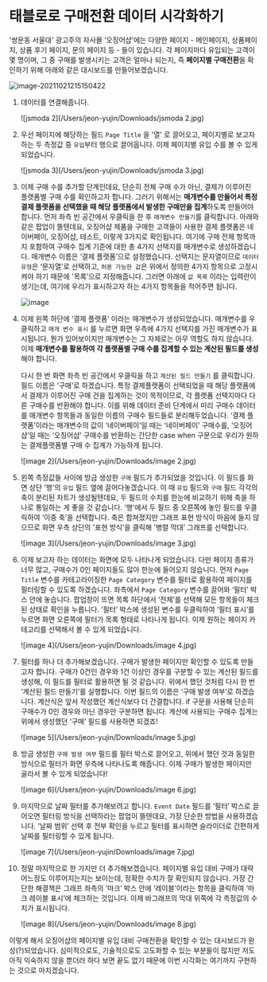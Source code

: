 # 태블로로 구매전환 데이터 시각화하기

'쌍문동 서울대' 광고주의 자사몰 ‘오징어샵’에는 다양한 페이지 - 메인페이지, 상품페이지, 상품 후기 페이지, 문의 페이지 등 - 들이 있습니다. 각 페이지마다 유입되는 고객이 몇 명이며, 그 중 구매를 발생시키는 고객은 얼마나 되는지, 즉 **페이지별 구매전환**을 확인하기 위해 아래와 같은 대시보드를 만들어보겠습니다.

![image-20211021215150422](/Users/jeon-yujin/Downloads/jsmoda.jpg)



1. 데이터를 연결해줍니다.
   

   ![jsmoda 2](/Users/jeon-yujin/Downloads/jsmoda 2.jpg)

   

2. 우선 페이지에 해당하는 필드 `Page Title` 을 '열' 로 끌어오고, 페이지별로 보고자 하는 두 측정값 중 `유입`부터 행으로 끌어옵니다. 이제 페이지별 유입 수를 볼 수 있게 되었습니다.


   ![jsmoda 3](/Users/jeon-yujin/Downloads/jsmoda 3.jpg)



3. 이제 구매 수를 추가할 단계인데요, 단순히 전체 구매 수가 아닌, 결제가 이루어진 플랫폼별 구매 수를 확인하고자 합니다. 그러기 위해서는 **매개변수를 만들어서 특정 결제 플랫폼을 선택했을 때 해당 플랫폼에서 발생한 구매만을 집계**하도록 만들어야 합니다. 
   먼저 좌측 빈 공간에서 우클릭을 한 후 `매개변수 만들기`를 클릭합니다. 아래와 같은 팝업이 뜰텐데요, 오징어샵 제품을 구매한 고객들이 사용한 결제 플랫폼은 네이버페이, 오징어샵, 테스트, 이렇게 3가지로 확인됩니다. 여기에 구매 전체 항목까지 포함하여 구매수 집계 기준에 대한 총 4가지 선택지를 매개변수로 생성하겠습니다. 
   매개변수 이름은 ‘결제 플랫폼’으로 설정했습니다. 선택지는 문자열이므로 `데이터 유형`은 ‘문자열'로 선택하고, `허용 가능한 값`은 위에서 정의한 4가지 항목으로 고정시켜야 하기 때문에 '목록’으로 지정해줍니다. 그러면 아래에 `값 목록` 이라는 입력란이 생기는데, 여기에 우리가 표시하고자 하는 4가지 항목들을 적어주면 됩니다.


   ![image](/Users/jeon-yujin/Downloads/image.jpg)



4. 이제 왼쪽 하단에 ‘결제 플랫폼’ 이라는 매개변수가 생성되었습니다. 매개변수를 우클릭하고 `매개 변수 표시` 를 누르면 화면 우측에 4가지 선택지를 가진 매개변수가 표시됩니다. 뭔가 있어보이지만 매개변수는 그 자체로는 아무 역할도 하지 않습니다. 이제 **매개변수를 활용하여 각 플랫폼별 구매 수를 집계할 수 있는 계산된 필드를 생성**해야 합니다.

   다시 한 번 화면 좌측 빈 공간에서 우클릭을 하고 `계산된 필드 만들기` 를 클릭합니다. 필드 이름은 ‘구매’로 하겠습니다. 특정 결제플랫폼이 선택되었을 때 해당 플랫폼에서 결제가 이루어진 구매 건을 집계하는 것이 목적이므로, 각 플랫폼 선택지마다 다른 구매수를 반환해야 합니다. 이를 위해 데이터 준비 단계에서 미리 구매수 데이터를 매개변수 항목들과 동일한 이름의 구매수 필드들로 분리해두었습니다. ‘결제 플랫폼’이라는 매개변수의 값이 ‘네이버페이’일 때는 ‘네이버페이’ 구매수를, ‘오징어샵’일 때는 ‘오징어샵’ 구매수를 반환하는 간단한 case when 구문으로 우리가 원하는 결제플랫폼별 구매 수 집계가 가능하게 됩니다.


   ![image 2](/Users/jeon-yujin/Downloads/image 2.jpg)



5. 왼쪽 측정값들 사이에 방금 생성한 `구매` 필드가 추가되었을 것입니다. 이 필드를 화면 상단 ‘행'의 `유입` 필드 옆에 끌어다놓겠습니다. 이 때 `유입` 필드와 `구매` 필드 각각의 축이 분리된 차트가 생성될텐데요, 두 필드의 수치를 한눈에 비교하기 위해 축을 하나로 통일하는 게 좋을 것 같습니다. ‘행'에서 두 필드 중 오른쪽에 놓인 필드를 우클릭하여 ‘이중 축’을 선택합니다. 축은 합쳐졌지만 그래프 표현 방식이 마음에 들지 않으므로 화면 우측 상단의 '표현 방식’을 클릭해 '병렬 막대’ 그래프를 선택합니다. 
   

   ![image 3](/Users/jeon-yujin/Downloads/image 3.jpg)



6. 이제 보고자 하는 데이터는 화면에 모두 나타나게 되었습니다. 다만 페이지 종류가 너무 많고, 구매수가 0인 페이지들도 많아 한눈에 들어오지 않습니다. 먼저 `Page Title` 변수를 카테고라이징한 `Page Category` 변수를 필터로 활용하여 페이지를 필터링할 수 있도록 하겠습니다.
   좌측에서 `Page Category` 변수를 끌어와 ‘필터’ 박스 안에 놓습니다. 팝업창이 뜨면 목록 하단에서 ‘전체’를 선택해 모든 항목들이 체크된 상태로 확인을 누릅니다. ‘필터’ 박스에 생성된 변수를 우클릭하여 ‘필터 표시’를 누르면 화면 오른쪽에 필터가 목록 형태로 나타나게 됩니다. 이제 원하는 페이지 카테고리를 선택해서 볼 수 있게 되었습니다.


   ![image 4](/Users/jeon-yujin/Downloads/image 4.jpg)



7. 필터를 하나 더 추가해보겠습니다. 구매가 발생한 페이지만 확인할 수 있도록 만들고자 합니다. 구매가 0건인 경우와 1건 이상인 경우를 구분할 수 있는 계산된 필드를 생성해, 이 필드를 필터로 활용하면 될 것 같습니다.
   위에서 했던 것처럼 다시 한 번 ‘계산된 필드 만들기’를 실행합니다. 이번 필드의 이름은 ‘구매 발생 여부’로 하겠습니다. 계산식은 앞서 작성했던 계산식보다 더 간결합니다. if 구문을 사용해 단순히 구매수가 0인 경우와 아닌 경우만 구분하면 됩니다. 계산에 사용되는 구매수 집계는 위에서 생성했던 ‘구매’ 필드를 사용하면 되겠죠!


   ![image 5](/Users/jeon-yujin/Downloads/image 5.jpg)



8. 방금 생성한 `구매 발생 여부` 필드를 필터 박스로 끌어오고, 위에서 했던 것과 동일한 방식으로 필터가 화면 우측에 나타나도록 해줍니다. 이제 구매가 발생한 페이지만 골라서 볼 수 있게 되었습니다!


   ![image 6](/Users/jeon-yujin/Downloads/image 6.jpg)



9. 마지막으로 날짜 필터를 추가해보려고 합니다. `Event Date` 필드를 ‘필터’ 박스로 끌어오면 필터링 방식을 선택하라는 팝업이 뜰텐데요, 가장 단순한 방법을 사용하겠습니다. ‘날짜 범위’ 선택 후 전부 확인을 누르고 필터를 표시하면 슬라이더로 간편하게 날짜를 필터링할 수 있게 됩니다. 


   ![image 7](/Users/jeon-yujin/Downloads/image 7.jpg)



10. 정말 마지막으로 한 가지만 더 추가해보겠습니다. 페이지별 유입 대비 구매가 대략 어느정도 이루어지는지는 보이는데, 정확한 수치가 잘 확인되지 않습니다. 가장 간단한 해결책은 그래프 좌측의 ‘마크’ 박스 안에 ‘레이블’이라는 항목을 클릭하여 ‘마크 레이블 표시’에 체크하는 것입니다. 이제 바그래프의 막대 위쪽에 각 측정값의 수치가 표시됩니다.


    ![image 8](/Users/jeon-yujin/Downloads/image 8.jpg)

 

이렇게 해서 오징어샵의 페이지별 유입 대비 구매전환을 확인할 수 있는 대시보드가 완성(?)되었습니다.
심미적으로도, 기술적으로도 고도화할 수 있는 부분들이 많지만 저도 아직 익숙하지 않을 뿐더러 하다 보면 끝도 없기 때문에 이번 시각화는 여기까지 구현하는 것으로 마치겠습니다.

 